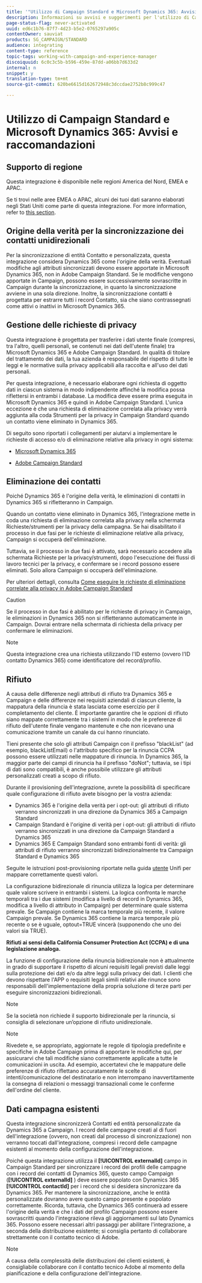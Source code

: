 ```yaml
---
title: '"Utilizzo di Campaign Standard e Microsoft Dynamics 365: Avvisi e raccomandazioni"'
description: Informazioni su avvisi e suggerimenti per l'utilizzo di Campaign Standard e Microsoft Dynamics 365
page-status-flag: never-activated
uuid: ed6c1b76-87f7-4d23-b5e2-0765297a905c
contentOwner: sauviat
products: SG_CAMPAIGN/STANDARD
audience: integrating
content-type: reference
topic-tags: working-with-campaign-and-experience-manager
discoiquuid: 6c0c3c5b-b596-459e-87dd-a06bb7d633d2
internal: n
snippet: y
translation-type: tm+mt
source-git-commit: 620be6615d162672948c3dccdae2752b8c999c47

---
```



# Utilizzo di Campaign Standard e Microsoft Dynamics 365: Avvisi e raccomandazioni

## Supporto di regione

Questa integrazione è disponibile nelle regioni America del Nord, EMEA e APAC.

Se ti trovi nelle aree EMEA o APAC, alcuni dei tuoi dati saranno elaborati negli Stati Uniti come parte di questa integrazione. For more information, refer to [this section](../../reporting/using/about-dynamic-reports.md#dynamic-reporting-usage-agreement).

## Origine della verità per la sincronizzazione dei contatti unidirezionali

Per la sincronizzazione di entità Contatto e personalizzata, questa integrazione considera Dynamics 365 come l&#39;origine della verità. Eventuali modifiche agli attributi sincronizzati devono essere apportate in Microsoft Dynamics 365, non in Adobe Campaign Standard. Se le modifiche vengono apportate in Campaign, possono essere successivamente sovrascritte in Campaign durante la sincronizzazione, in quanto la sincronizzazione avviene in una sola direzione.  Inoltre, la sincronizzazione contatti è progettata per estrarre tutti i record Contatto, sia che siano contrassegnati come attivi o inattivi in Microsoft Dynamics 365.

## Gestione delle richieste di privacy

Questa integrazione è progettata per trasferire i dati utente finale (compresi, tra l&#39;altro, quelli personali, se contenuti nei dati dell&#39;utente finale) tra Microsoft Dynamics 365 e Adobe Campaign Standard.  In qualità di titolare del trattamento dei dati, la tua azienda è responsabile del rispetto di tutte le leggi e le normative sulla privacy applicabili alla raccolta e all&#39;uso dei dati personali.

Per questa integrazione, è necessario elaborare ogni richiesta di oggetto dati in ciascun sistema in modo indipendente affinché la modifica possa riflettersi in entrambi i database. La modifica deve essere prima eseguita in Microsoft Dynamics 365 e quindi in Adobe Campaign Standard. L&#39;unica eccezione è che una richiesta di eliminazione correlata alla privacy verrà aggiunta alla coda Strumenti per la privacy in Campaign Standard quando un contatto viene eliminato in Dynamics 365.

Di seguito sono riportati i collegamenti per aiutarvi a implementare le richieste di accesso e/o di eliminazione relative alla privacy in ogni sistema:

* [Microsoft Dynamics 365](https://docs.microsoft.com/en-us/microsoft-365/compliance/gdpr-dsr-dynamics365?toc=/microsoft-365/enterprise/toc.json)

* [Adobe Campaign Standard](https://www.adobe.io/apis/experiencecloud/gdpr/docs.html)

## Eliminazione dei contatti

Poiché Dynamics 365 è l&#39;origine della verità, le eliminazioni di contatti in Dynamics 365 si rifletteranno in Campaign.

Quando un contatto viene eliminato in Dynamics 365, l&#39;integrazione mette in coda una richiesta di eliminazione correlata alla privacy nella schermata Richieste/strumenti per la privacy della campagna.  Se hai disabilitato il processo in due fasi per le richieste di eliminazione relative alla privacy, Campaign si occuperà dell&#39;eliminazione.

Tuttavia, se il processo in due fasi è attivato, sarà necessario accedere alla schermata Richieste per la privacy/strumenti, dopo l&#39;esecuzione dei flussi di lavoro tecnici per la privacy, e confermare se i record possono essere eliminati.  Solo allora Campaign si occuperà dell&#39;eliminazione.

Per ulteriori dettagli, consulta [Come eseguire le richieste di eliminazione correlate alla privacy in Adobe Campaign Standard](https://docs.adobe.com/content/help/en/campaign-learn/campaign-standard-tutorials/privacy/execute-privacy-requests.html)

>[!CAUTION]
>
>Se il processo in due fasi è abilitato per le richieste di privacy in Campaign, le eliminazioni in Dynamics 365 non si rifletteranno automaticamente in Campaign.  Dovrai entrare nella schermata di richiesta della privacy per confermare le eliminazioni.

>[!NOTE]
>
>Questa integrazione crea una richiesta utilizzando l&#39;ID esterno (ovvero l&#39;ID contatto Dynamics 365) come identificatore del record/profilo.

## Rifiuto

A causa delle differenze negli attributi di rifiuto tra Dynamics 365 e Campaign e delle differenze nei requisiti aziendali di ciascun cliente, la mappatura della rinuncia è stata lasciata come esercizio per il completamento del cliente. È importante garantire che le opzioni di rifiuto siano mappate correttamente tra i sistemi in modo che le preferenze di rifiuto dell&#39;utente finale vengano mantenute e che non ricevano una comunicazione tramite un canale da cui hanno rinunciato.

Tieni presente che solo gli attributi Campaign con il prefisso &quot;blackList&quot; (ad esempio, blackListEmail) o l&#39;attributo specifico per la rinuncia CCPA possono essere utilizzati nelle mappature di rinuncia.  In Dynamics 365, la maggior parte dei campi di rinuncia ha il prefisso &quot;doNot&quot;; tuttavia, se i tipi di dati sono compatibili, è anche possibile utilizzare gli attributi personalizzati creati a scopo di rifiuto.

Durante il provisioning dell&#39;integrazione, avrete la possibilità di specificare quale configurazione di rifiuto avete bisogno per la vostra azienda:

* Dynamics 365 è l&#39;origine della verità per i opt-out: gli attributi di rifiuto verranno sincronizzati in una direzione da Dynamics 365 a Campaign Standard
* Campaign Standard è l&#39;origine di verità per i opt-out: gli attributi di rifiuto verranno sincronizzati in una direzione da Campaign Standard a Dynamics 365
* Dynamics 365 E Campaign Standard sono entrambi fonti di verità: gli attributi di rifiuto verranno sincronizzati bidirezionalmente tra Campaign Standard e Dynamics 365

Seguite le istruzioni post-provisioning riportate nella guida [utente](https://drive.google.com/drive/folders/16seHF45e6bFxHX15zWLqFLEXymCuA_wn) Unifi per mappare correttamente questi valori.

La configurazione bidirezionale di rinuncia utilizza la logica per determinare quale valore scrivere in entrambi i sistemi.  La logica confronta le marche temporali tra i due sistemi (modifica a livello di record in Dynamics 365, modifica a livello di attributo in Campaign) per determinare quale sistema prevale.  Se Campaign contiene la marca temporale più recente, il valore Campaign prevale.  Se Dynamics 365 contiene la marca temporale più recente o se è uguale, optout=TRUE vincerà (supponendo che uno dei valori sia TRUE).

**Rifiuti ai sensi della California Consumer Protection Act (CCPA) e di una legislazione analoga.**

La funzione di configurazione della rinuncia bidirezionale non è attualmente in grado di supportare il rispetto di alcuni requisiti legali previsti dalle leggi sulla protezione dei dati e/o da altre leggi sulla privacy dei dati. I clienti che devono rispettare l&#39;APP o requisiti legali simili relativi alle rinunce sono responsabili dell&#39;implementazione della propria soluzione di terze parti per eseguire sincronizzazioni bidirezionali.

>[!NOTE]
>
>Se la società non richiede il supporto bidirezionale per la rinuncia, si consiglia di selezionare un’opzione di rifiuto unidirezionale.

>[!NOTE]
>
>Rivedete e, se appropriato, aggiornate le regole di tipologia predefinite e specifiche in Adobe Campaign prima di apportare le modifiche qui, per assicurarvi che tali modifiche siano correttamente applicate a tutte le comunicazioni in uscita. Ad esempio, accertatevi che le mappature delle preferenze di rifiuto riflettano accuratamente le scelte di intenti/comunicazione del destinatario e non interrompano inavvertitamente la consegna di relazioni o messaggi transazionali come le conferme dell&#39;ordine del cliente.

## Dati campagna esistenti

Questa integrazione sincronizzerà Contatti ed entità personalizzate da Dynamics 365 a Campaign. I record delle campagne creati al di fuori dell&#39;integrazione (ovvero, non creati dal processo di sincronizzazione) non verranno toccati dall&#39;integrazione, compresi i record delle campagne esistenti al momento della configurazione dell&#39;integrazione.

Poiché questa integrazione utilizza il **[!UICONTROL externalId]** campo in Campaign Standard per sincronizzare i record dei profili delle campagne con i record dei contatti di Dynamics 365, questo campo Campaign (**[!UICONTROL externalId]** ) deve essere popolato con Dynamics 365 **[!UICONTROL contactId]** per i record che si desidera sincronizzare da Dynamics 365.  Per mantenere la sincronizzazione, anche le entità personalizzate dovranno avere questo campo presente e popolato correttamente.  Ricorda, tuttavia, che Dynamics 365 continuerà ad essere l&#39;origine della verità e che i dati del profilo Campaign possono essere sovrascritti quando l&#39;integrazione rileva gli aggiornamenti sul lato Dynamics 365.  Possono essere necessari altri passaggi per abilitare l&#39;integrazione, a seconda della distribuzione esistente; si consiglia pertanto di collaborare strettamente con il contatto tecnico di Adobe.

>[!NOTE]
>
>A causa della complessità delle distribuzioni dei clienti esistenti, è consigliabile collaborare con il contatto tecnico Adobe al momento della pianificazione e della configurazione dell&#39;integrazione.
